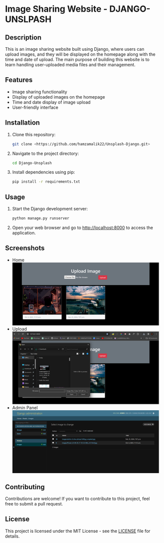 # Image Sharing Website - DJANGO-UNSLPASH

## Description
This is an image sharing website built using Django, where users can upload images, and they will be displayed on the homepage along with the time and date of upload. The main purpose of building this website is to learn handling user-uploaded media files and their management.

## Features
- Image sharing functionality
- Display of uploaded images on the homepage
- Time and date display of image upload
- User-friendly interface

## Installation
1. Clone this repository:
    ```bash
    git clone <https://github.com/hamzamalik22/Unsplash-Django.git>
    ```
2. Navigate to the project directory:
    ```bash
    cd Django-Unsplash
    ```
3. Install dependencies using pip:
    ```bash
    pip install -r requirements.txt
    ```

## Usage
1. Start the Django development server:
    ```bash
    python manage.py runserver
    ```
2. Open your web browser and go to [http://localhost:8000](http://localhost:8000) to access the application.

## Screenshots
- Home
![Homepage](screenshots/Home.png)
- Upload
![Upload Image](screenshots/Upload.png)
- Admin Panel
![Admin Panel](screenshots/Admin_Panel.png)

## Contributing
Contributions are welcome! If you want to contribute to this project, feel free to submit a pull request.

## License
This project is licensed under the MIT License - see the [LICENSE](LICENSE) file for details.